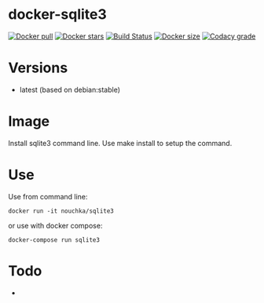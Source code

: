 # docker-sqlite3
[![Docker pull](https://img.shields.io/docker/pulls/nouchka/sqlite3)](https://hub.docker.com/r/nouchka/sqlite3/)
[![Docker stars](https://img.shields.io/docker/stars/nouchka/sqlite3)](https://hub.docker.com/r/nouchka/sqlite3/)
[![Build Status](https://gitlab.com/japromis/docker-sqlite3/badges/master/pipeline.svg)](https://gitlab.com/japromis/docker-sqlite3/pipelines)
[![Docker size](https://img.shields.io/docker/image-size/nouchka/sqlite3/latest)](https://hub.docker.com/r/nouchka/sqlite3/)
[![Codacy grade](https://img.shields.io/codacy/grade/0ac0a25def124b6da746d4701b9687ac)](https://app.codacy.com/manual/nouchka/docker-sqlite3/dashboard)


# Versions

* latest (based on debian:stable)

# Image

Install sqlite3 command line.  Use make install to setup the command.

# Use

Use from command line:

	docker run -it nouchka/sqlite3
or use with docker compose:

	docker-compose run sqlite3

# Todo

*
